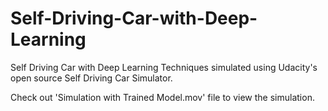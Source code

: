 # Self-Driving-Car-with-Deep-Learning
Self Driving Car with Deep Learning Techniques simulated using Udacity's open source Self Driving Car Simulator.

Check out 'Simulation with Trained Model.mov' file to view the simulation.
